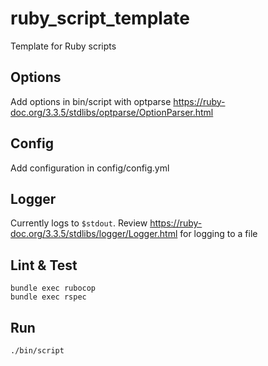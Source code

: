 # ruby_script_template
Template for Ruby scripts

## Options

Add options in bin/script with optparse
https://ruby-doc.org/3.3.5/stdlibs/optparse/OptionParser.html

## Config

Add configuration in config/config.yml

## Logger

Currently logs to `$stdout`. Review https://ruby-doc.org/3.3.5/stdlibs/logger/Logger.html for logging to a file

## Lint & Test

```
bundle exec rubocop
bundle exec rspec
```

## Run

```
./bin/script
```
